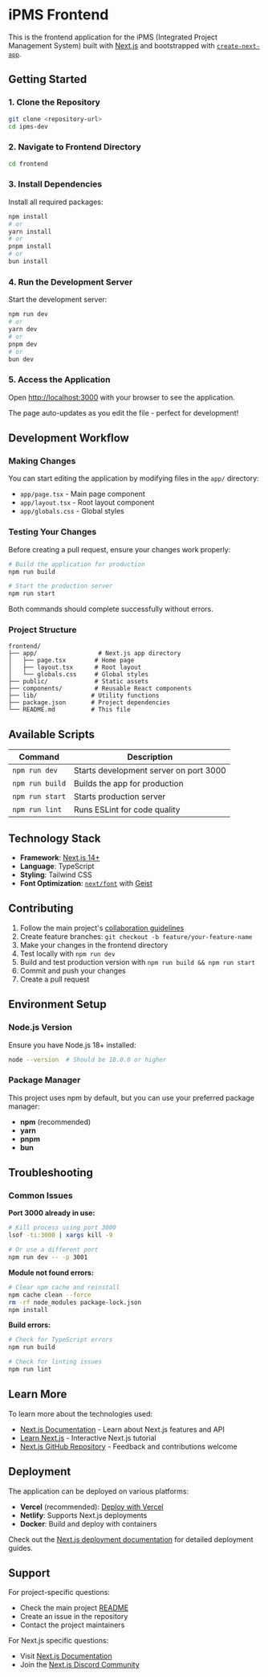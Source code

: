 # iPMS Frontend

This is the frontend application for the iPMS (Integrated Project Management System) built with [Next.js](https://nextjs.org) and bootstrapped with [`create-next-app`](https://nextjs.org/docs/app/api-reference/cli/create-next-app).

## Getting Started

### 1. Clone the Repository

```bash
git clone <repository-url>
cd ipms-dev
```

### 2. Navigate to Frontend Directory

```bash
cd frontend
```

### 3. Install Dependencies

Install all required packages:

```bash
npm install
# or
yarn install
# or
pnpm install
# or
bun install
```

### 4. Run the Development Server

Start the development server:

```bash
npm run dev
# or
yarn dev
# or
pnpm dev
# or
bun dev
```

### 5. Access the Application

Open [http://localhost:3000](http://localhost:3000) with your browser to see the application.

The page auto-updates as you edit the file - perfect for development!

## Development Workflow

### Making Changes

You can start editing the application by modifying files in the `app/` directory:

- `app/page.tsx` - Main page component
- `app/layout.tsx` - Root layout component
- `app/globals.css` - Global styles

### Testing Your Changes

Before creating a pull request, ensure your changes work properly:

```bash
# Build the application for production
npm run build

# Start the production server
npm run start
```

Both commands should complete successfully without errors.

### Project Structure

```
frontend/
├── app/                 # Next.js app directory
│   ├── page.tsx        # Home page
│   ├── layout.tsx      # Root layout
│   └── globals.css     # Global styles
├── public/             # Static assets
├── components/         # Reusable React components
├── lib/               # Utility functions
├── package.json       # Project dependencies
└── README.md          # This file
```

## Available Scripts

| Command         | Description                            |
| --------------- | -------------------------------------- |
| `npm run dev`   | Starts development server on port 3000 |
| `npm run build` | Builds the app for production          |
| `npm run start` | Starts production server               |
| `npm run lint`  | Runs ESLint for code quality           |

## Technology Stack

- **Framework**: [Next.js 14+](https://nextjs.org)
- **Language**: TypeScript
- **Styling**: Tailwind CSS
- **Font Optimization**: [`next/font`](https://nextjs.org/docs/app/building-your-application/optimizing/fonts) with [Geist](https://vercel.com/font)

## Contributing

1. Follow the main project's [collaboration guidelines](../README.md)
2. Create feature branches: `git checkout -b feature/your-feature-name`
3. Make your changes in the frontend directory
4. Test locally with `npm run dev`
5. Build and test production version with `npm run build && npm run start`
6. Commit and push your changes
7. Create a pull request

## Environment Setup

### Node.js Version

Ensure you have Node.js 18+ installed:

```bash
node --version  # Should be 18.0.0 or higher
```

### Package Manager

This project uses npm by default, but you can use your preferred package manager:

- **npm** (recommended)
- **yarn**
- **pnpm**
- **bun**

## Troubleshooting

### Common Issues

**Port 3000 already in use:**

```bash
# Kill process using port 3000
lsof -ti:3000 | xargs kill -9

# Or use a different port
npm run dev -- -p 3001
```

**Module not found errors:**

```bash
# Clear npm cache and reinstall
npm cache clean --force
rm -rf node_modules package-lock.json
npm install
```

**Build errors:**

```bash
# Check for TypeScript errors
npm run build

# Check for linting issues
npm run lint
```

## Learn More

To learn more about the technologies used:

- [Next.js Documentation](https://nextjs.org/docs) - Learn about Next.js features and API
- [Learn Next.js](https://nextjs.org/learn) - Interactive Next.js tutorial
- [Next.js GitHub Repository](https://github.com/vercel/next.js) - Feedback and contributions welcome

## Deployment

The application can be deployed on various platforms:

- **Vercel** (recommended): [Deploy with Vercel](https://vercel.com/new?utm_medium=default-template&filter=next.js&utm_source=create-next-app&utm_campaign=create-next-app-readme)
- **Netlify**: Supports Next.js deployments
- **Docker**: Build and deploy with containers

Check out the [Next.js deployment documentation](https://nextjs.org/docs/app/building-your-application/deploying) for detailed deployment guides.

## Support

For project-specific questions:

- Check the main project [README](../README.md)
- Create an issue in the repository
- Contact the project maintainers

For Next.js specific questions:

- Visit [Next.js Documentation](https://nextjs.org/docs)
- Join the [Next.js Discord Community](https://discord.gg/nextjs)
